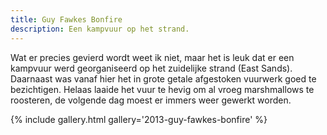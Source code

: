 ```yaml
---
title: Guy Fawkes Bonfire
description: Een kampvuur op het strand.
---
```

Wat er precies gevierd wordt weet ik niet, maar het is leuk dat er een kampvuur werd georganiseerd op het zuidelijke strand (East Sands). Daarnaast was vanaf hier het in grote getale afgestoken vuurwerk goed te bezichtigen. Helaas laaide het vuur te hevig om al vroeg marshmallows te roosteren, de volgende dag moest er immers weer gewerkt worden.

{% include gallery.html gallery='2013-guy-fawkes-bonfire' %}